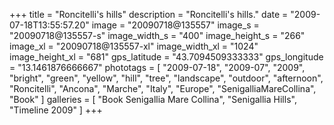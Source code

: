 +++
title = "Roncitelli's hills"
description = "Roncitelli's hills."
date = "2009-07-18T13:55:57.20"
image = "20090718@135557"
image_s = "20090718@135557-s"
image_width_s = "400"
image_height_s = "266"
image_xl = "20090718@135557-xl"
image_width_xl = "1024"
image_height_xl = "681"
gps_latitude = "43.7094509333333"
gps_longitude = "13.1461876666667"
phototags = [ "2009-07-18", "2009-07", "2009", "bright", "green", "yellow", "hill", "tree", "landscape", "outdoor", "afternoon", "Roncitelli", "Ancona", "Marche", "Italy", "Europe", "SenigalliaMareCollina", "Book" ]
galleries = [ "Book Senigallia Mare Collina", "Senigallia Hills", "Timeline 2009" ]
+++
